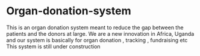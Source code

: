 # Organ-donation-system
This is an organ donation system meant to reduce the gap between the patients and the donors at large. We are a new innovation in Africa, Uganda and our system is basically for organ donation , tracking , fundraising etc
This system is still under construction
